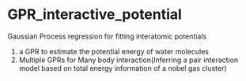 # GPR_interactive_potential
Gaussian Process regression for fitting interatomic potentials

1. a GPR to estimate the potential energy of water molecules
2. Multiple GPRs for Many body interaction(Inferring a pair interaction model based on total energy information of a nobel gas cluster)
